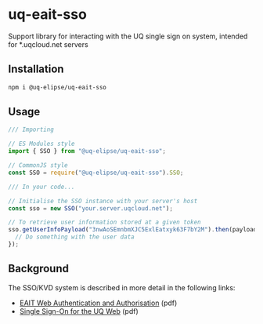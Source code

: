 # uq-eait-sso

Support library for interacting with the UQ single sign on system, intended for
\*.uqcloud.net servers

## Installation

```bash
npm i @uq-elipse/uq-eait-sso
```

## Usage

```javascript
/// Importing

// ES Modules style
import { SSO } from "@uq-elipse/uq-eait-sso";

// CommonJS style
const SSO = require("@uq-elipse/uq-eait-sso").SSO;

/// In your code...

// Initialise the SSO instance with your server's host
const sso = new SSO("your.server.uqcloud.net");

// To retrieve user information stored at a given token
sso.getUserInfoPayload("3nwAoSEmnbmXJC5ExlEatxyk63F7bY2M").then(payload => {
  // Do something with the user data
});
```

## Background

The SSO/KVD system is described in more detail in the following links:

- [EAIT Web Authentication and Authorisation](https://xlex.s3.uqcloud.net/eaitauth.pdf) (pdf)
- [Single Sign-On for the UQ Web](https://archive.its.uq.edu.au/filething/get/6791/130208_uq_sso.pdf) (pdf)
